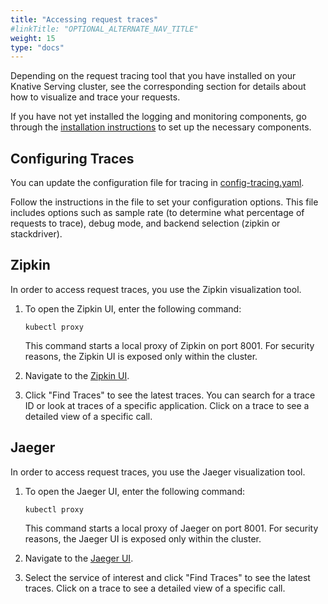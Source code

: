 ```yaml
---
title: "Accessing request traces"
#linkTitle: "OPTIONAL_ALTERNATE_NAV_TITLE"
weight: 15
type: "docs"
---
```


Depending on the request tracing tool that you have installed on your Knative
Serving cluster, see the corresponding section for details about how to
visualize and trace your requests.

If you have not yet installed the logging and monitoring components, go through
the [installation instructions](./installing-logging-metrics-traces.md) to set
up the necessary components.

## Configuring Traces

You can update the configuration file for tracing in
[config-tracing.yaml](https://github.com/knative/serving/blob/master/config/config-tracing.yaml).

Follow the instructions in the file to set your configuration options. This file
includes options such as sample rate (to determine what percentage of requests
to trace), debug mode, and backend selection (zipkin or stackdriver).

## Zipkin

In order to access request traces, you use the Zipkin visualization tool.

1.  To open the Zipkin UI, enter the following command:

    ```shell
    kubectl proxy
    ```

    This command starts a local proxy of Zipkin on port 8001. For security
    reasons, the Zipkin UI is exposed only within the cluster.

1.  Navigate to the
    [Zipkin UI](http://localhost:8001/api/v1/namespaces/istio-system/services/zipkin:9411/proxy/zipkin/).

1.  Click "Find Traces" to see the latest traces. You can search for a trace ID
    or look at traces of a specific application. Click on a trace to see a
    detailed view of a specific call.

<!--TODO: Consider adding a video here. -->

## Jaeger

In order to access request traces, you use the Jaeger visualization tool.

1.  To open the Jaeger UI, enter the following command:

    ```shell
    kubectl proxy
    ```

    This command starts a local proxy of Jaeger on port 8001. For security
    reasons, the Jaeger UI is exposed only within the cluster.

1.  Navigate to the
    [Jaeger UI](http://localhost:8001/api/v1/namespaces/istio-system/services/jaeger-query:16686/proxy/search/).

1.  Select the service of interest and click "Find Traces" to see the latest
    traces. Click on a trace to see a detailed view of a specific call.

<!--TODO: Consider adding a video here. -->
